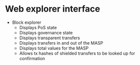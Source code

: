 # Web explorer interface

* Block explorer
  * Displays PoS state
  * Displays governance state
  * Displays transparent transfers
  * Displays transfers in and out of the MASP
  * Displays total values for the MASP
  * Allows tx hashes of shielded transfers to be looked up for confirmation
